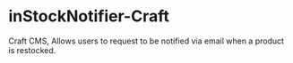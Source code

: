 # inStockNotifier-Craft
Craft CMS,  Allows users to request to be notified via email when a product is restocked.
